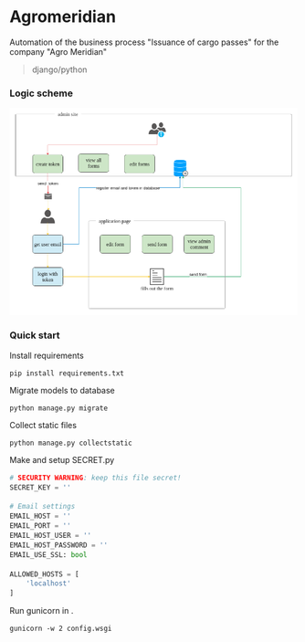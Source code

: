 # Agromeridian
Automation of the business process "Issuance of cargo passes" for the company "Agro Meridian"
>django/python

### Logic scheme
![project scheme](docs/scheme.png)

### Quick start
Install requirements
```shell script
pip install requirements.txt
```

Migrate models to database
```shell script
python manage.py migrate
```

Collect static files
```shell script
python manage.py collectstatic
```

Make and setup SECRET.py
``` python
# SECURITY WARNING: keep this file secret!
SECRET_KEY = ''

# Email settings
EMAIL_HOST = ''
EMAIL_PORT = ''
EMAIL_HOST_USER = ''
EMAIL_HOST_PASSWORD = ''
EMAIL_USE_SSL: bool

ALLOWED_HOSTS = [
    'localhost'
]
```

Run gunicorn in .
```shell script
gunicorn -w 2 config.wsgi 
```